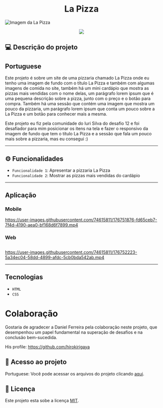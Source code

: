 <h1 align="center">La Pizza</h1>

<img src="https://user-images.githubusercontent.com/74615811/176552603-8102c346-db59-4e2e-8ea0-51348ad27720.png" alt="Imagem da La Pizza">

<p align="center">
<img src="http://img.shields.io/static/v1?label=STATUS&message=%20FINISHED&color=GREEN&style=for-the-badge"/>
</p>

## 💻 Descrição do projeto

<h2>Portuguese</h2> Este projeto é sobre um site de uma pizzaria chamado La Pizza onde eu tenho uma imagem de fundo com o título La Pizza e também com algumas imagens de comida no site, também há um mini cardápio que mostra as pizzas mais vendidas com o nome delas, um parágrafo lorem ipsum que é uma pequena descrição sobre a pizza, junto com o preço e o botão para compra. Também há uma sessão que contém uma imagem que mostra um pouco da pizzaria, um parágrafo lorem ipsum que conta um pouco sobre a La Pizza e um botão para conhecer mais a mesma. <br>

Este projeto eu fiz pela comunidade do Iuri Silva do desafio 12 e foi desafiador para mim posicionar os itens na tela e fazer o responsivo da imagem de fundo que tem o título La Pizza e a sessão que fala um pouco mais sobre a pizzaria, mas eu consegui :) <br>

---

## ⚙️ Funcionalidades
- `Funcionalidade 1`: Apresentar a pizzaria La Pizza <br>
- `Funcionalidade 2`: Mostrar as pizzas mais vendidas do cardápio <br>


---

## Aplicação

### Mobile

<p align="center">

https://user-images.githubusercontent.com/74615811/176751876-fd65ceb7-7f4d-4190-aea0-bf168d6f7899.mp4

</p>

### Web

<p align="center" style="display: flex; align-items: flex-start; justify-content: center;">
 
https://user-images.githubusercontent.com/74615811/176752223-5a34ec04-58dd-4899-afdc-5cb0bda542ab.mp4

</p>

---

## Tecnologias
- ``HTML``
- ``CSS``

# Colaboração
Gostaria de agradecer a Daniel Ferreira pela colaboração neste projeto, que desempenhou um papel fundamental na superação de desafios e na conclusão bem-sucedida.

His profile: https://github.com/hirokirigaya

## 📁 Acesso ao projeto

Portuguese: Você pode acessar os arquivos do projeto clicando [aqui](https://github.com/LeonardoMancilha/La-Pizza/find/main). <br>

## 📝 Licença

Este projeto esta sobe a licença [MIT](./LICENSE). <br>
